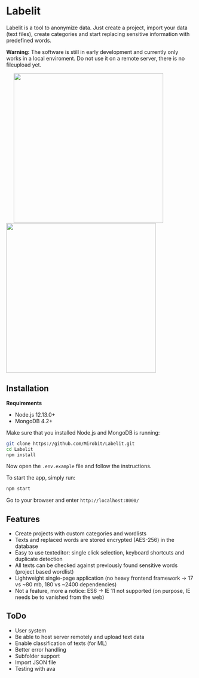 # Labelit

Labelit is a tool to anonymize data. Just create a project, import your data (text files), create categories and start replacing sensitive information with predefined words.

**Warning:** The software is still in early development and currently only works in a local enviroment. Do not use it on a remote server, there is no fileupload yet.

<img src="https://i.imgur.com/JduLdHt.png" width="400" style="margin-left: 20px"> <img src="https://i.imgur.com/zE1ChFB.png" width="400">

## Installation

**Requirements**

- Node.js 12.13.0+
- MongoDB 4.2+

Make sure that you installed Node.js and MongoDB is running:

```bash
git clone https://github.com/Mirobit/Labelit.git
cd Labelit
npm install
```

Now open the `.env.example` file and follow the instructions.

To start the app, simply run:

```bash
npm start
```

Go to your browser and enter `http://localhost:8000/`

## Features

- Create projects with custom categories and wordlists
- Texts and replaced words are stored encrypted (AES-256) in the database
- Easy to use texteditor: single click selection, keyboard shortcuts and duplicate detection
- All texts can be checked against previously found sensitive words (project based wordlist)
- Lightweight single-page application (no heavy frontend framework -> 17 vs ~80 mb, 180 vs ~2400 dependencies)
- Not a feature, more a notice: ES6 -> IE 11 not supported (on purpose, IE needs be to vanished from the web)

## ToDo

- User system
- Be able to host server remotely and upload text data
- Enable classification of texts (for ML)
- Better error handling
- Subfolder support
- Import JSON file
- Testing with ava
